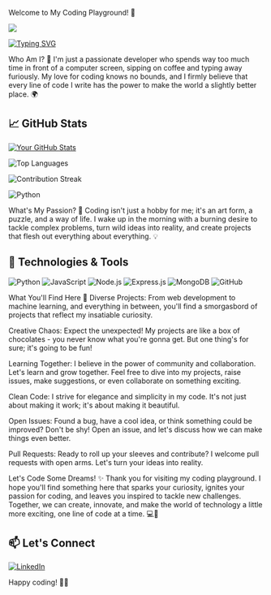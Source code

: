 Welcome to My Coding Playground! 🚀

![](https://komarev.com/ghpvc/?username=MariamCoder22)


<a href="https://git.io/typing-svg"><img src="https://readme-typing-svg.demolab.com?font=Fira+Code&pause=1000&width=435&lines=Hey+there%2C+coding+enthusiast!;I'm+Mariam!;Welcome+to+my+GitHub+repository;where+the+magic+of+coding+and;my+love+for+problem+solving+collide;in+a+glorious+explosion+of+;creativity!+%F0%9F%8C%9F" alt="Typing SVG" /></a>

Who Am I? 🤖
I'm just a passionate developer who spends way too much time in front of a computer screen, sipping on coffee and typing away furiously. My love for coding knows no bounds, and I firmly believe that every line of code I write has the power to make the world a slightly better place. 🌍

## 📈 GitHub Stats
[![Your GitHub Stats](https://github-readme-stats.vercel.app/api?username=MariamCoder22&show_icons=true&theme=radical)](https://github.com/MariamCoder22)


![Top Languages](https://github-readme-stats.vercel.app/api/top-langs/?username=MariamCoder22)


![Contribution Streak](https://github-readme-streak-stats.herokuapp.com/?user=yourusername)


![Python](https://img.shields.io/badge/-Python-blue?style=for-the-badge&logo=python&logoColor=white)



What's My Passion? 🚀
Coding isn't just a hobby for me; it's an art form, a puzzle, and a way of life. I wake up in the morning with a burning desire to tackle complex problems, turn wild ideas into reality, and create projects that flesh out everything about everything. 💡

## 🔧 Technologies & Tools
![Python](https://img.shields.io/badge/-Python-3776AB?style=flat-square&logo=python&logoColor=white)
![JavaScript](https://img.shields.io/badge/-JavaScript-F7DF1E?style=flat-square&logo=javascript&logoColor=black)
![Node.js](https://img.shields.io/badge/-Node.js-339933?style=flat-square&logo=node.js&logoColor=white)
![Express.js](https://img.shields.io/badge/-Express.js-000000?style=flat-square&logo=express&logoColor=white)
![MongoDB](https://img.shields.io/badge/-MongoDB-47A248?style=flat-square&logo=mongodb&logoColor=white)
![GitHub](https://img.shields.io/badge/-GitHub-181717?style=flat-square&logo=github&logoColor=white)

What You'll Find Here 🎁
Diverse Projects: From web development to machine learning, and everything in between, you'll find a smorgasbord of projects that reflect my insatiable curiosity.

Creative Chaos: Expect the unexpected! My projects are like a box of chocolates - you never know what you're gonna get. But one thing's for sure; it's going to be fun!

Learning Together: I believe in the power of community and collaboration. Let's learn and grow together. Feel free to dive into my projects, raise issues, make suggestions, or even collaborate on something exciting.

Clean Code: I strive for elegance and simplicity in my code. It's not just about making it work; it's about making it beautiful.


Open Issues: Found a bug, have a cool idea, or think something could be improved? Don't be shy! Open an issue, and let's discuss how we can make things even better.

Pull Requests: Ready to roll up your sleeves and contribute? I welcome pull requests with open arms. Let's turn your ideas into reality.

Let's Code Some Dreams! ✨
Thank you for visiting my coding playground. I hope you'll find something here that sparks your curiosity, ignites your passion for coding, and leaves you inspired to tackle new challenges. Together, we can create, innovate, and make the world of technology a little more exciting, one line of code at a time. 💻🌟

## 📫 Let's Connect
[![LinkedIn](https://img.shields.io/badge/-LinkedIn-0077B5?style=flat-square&logo=linkedin&logoColor=white)](https://www.linkedin.com/in/mariam-khayr-06027a189/)

Happy coding! 🚀🤖
